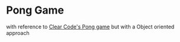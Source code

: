 # Pong Game 

with reference to [Clear Code's Pong game](https://www.youtube.com/watch?v=Qf3-aDXG8q4) but with a Object oriented approach
